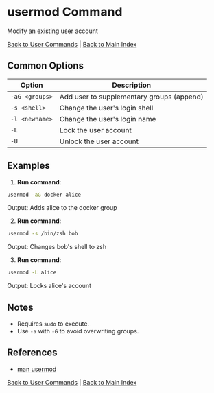 # usermod Command

Modify an existing user account

[Back to User Commands](./index.md) | [Back to Main Index](../../README.md)

## Common Options

| Option | Description |
|--------|-------------|
| `-aG <groups>` | Add user to supplementary groups (append) |
| `-s <shell>` | Change the user's login shell |
| `-l <newname>` | Change the user's login name |
| `-L` | Lock the user account |
| `-U` | Unlock the user account |

## Examples
1. **Run command**:
```bash
usermod -aG docker alice
```
Output: Adds alice to the docker group

2. **Run command**:
```bash
usermod -s /bin/zsh bob
```
Output: Changes bob's shell to zsh

3. **Run command**:
```bash
usermod -L alice
```
Output: Locks alice's account


## Notes
- Requires `sudo` to execute.
- Use `-a` with `-G` to avoid overwriting groups.

## References
- [man usermod](https://man7.org/linux/man-pages/man8/usermod.8.html)

[Back to User Commands](../index.md) | [Back to Main Index](../../README.md)